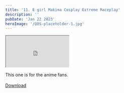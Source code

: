 ```yaml
---
title: '11. E girl Makima Cosplay Extreme Raceplay'
description: ''
pubDate: 'Jan 22 2023'
heroImage: '/QOS-placeholder-1.jpg'
---
```

<iframe src="https://drive.google.com/file/d/10n0vfsCogV9sMstZzu87on53sScp0uq3/preview" width="200" height="100" allow="autoplay" allowfullscreen="allowfullscreen" style="
"></iframe>

This one is for the anime fans.
<br>
<br>
<a class="read_more" href="https://drive.google.com/file/d/10n0vfsCogV9sMstZzu87on53sScp0uq3/view?usp=sharing">Download</a>
